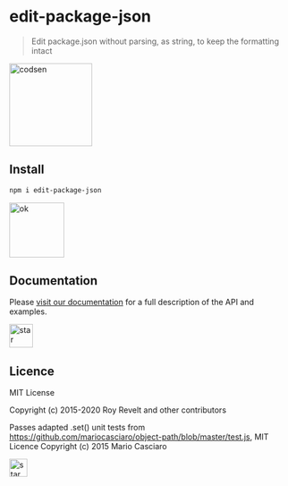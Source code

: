 # edit-package-json

> Edit package.json without parsing, as string, to keep the formatting intact

<img src="https://codsen.com/images/png-codsen-1.png" width="148" alt="codsen" align="center">

## Install

```bash
npm i edit-package-json
```

<img src="https://codsen.com/images/png-codsen-ok.png" width="98" alt="ok" align="center">

## Documentation

Please [visit our documentation](https://codsen.com/os/edit-package-json/) for a full description of the API and examples.

<img src="https://codsen.com/images/png-codsen-star.png" width="42" alt="star" align="center">

## Licence

MIT License

Copyright (c) 2015-2020 Roy Revelt and other contributors

Passes adapted .set() unit tests from https://github.com/mariocasciaro/object-path/blob/master/test.js, MIT Licence Copyright (c) 2015 Mario Casciaro

<img src="https://codsen.com/images/png-codsen-star-small.png" width="32" alt="star" align="center">
